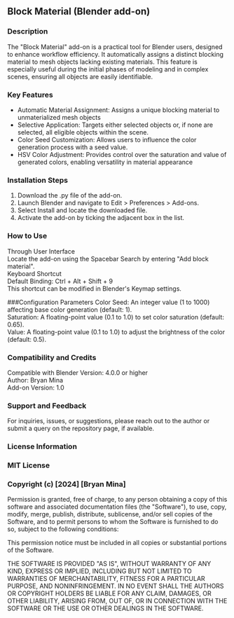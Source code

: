 ## Block Material (Blender add-on)
### Description
The "Block Material" add-on is a practical tool for Blender users, designed to enhance workflow efficiency. It automatically assigns a distinct blocking material to mesh objects lacking existing materials. This feature is especially useful during the initial phases of modeling and in complex scenes, ensuring all objects are easily identifiable.

### Key Features
   + Automatic Material Assignment: Assigns a unique blocking material to unmaterialized mesh objects  
   + Selective Application: Targets either selected objects or, if none are selected, all eligible objects within the scene.
   + Color Seed Customization: Allows users to influence the color generation process with a seed value.  
   + HSV Color Adjustment: Provides control over the saturation and value of generated colors, enabling versatility in material appearance  

### Installation Steps
   1. Download the .py file of the add-on.  
   2. Launch Blender and navigate to Edit > Preferences > Add-ons.  
   3. Select Install and locate the downloaded file.  
   4. Activate the add-on by ticking the adjacent box in the list.  

### How to Use
   Through User Interface  
   Locate the add-on using the Spacebar Search by entering "Add block material".  
   Keyboard Shortcut  
   Default Binding: Ctrl + Alt + Shift + 9  
   This shortcut can be modified in Blender's Keymap settings.  

###Configuration Parameters
   Color Seed: An integer value (1 to 1000) affecting base color generation (default: 1).  
   Saturation: A floating-point value (0.1 to 1.0) to set color saturation (default: 0.65).  
   Value: A floating-point value (0.1 to 1.0) to adjust the brightness of the color (default: 0.5).  

### Compatibility and Credits
   Compatible with Blender Version: 4.0.0 or higher  
   Author: Bryan Mina  
   Add-on Version: 1.0  

### Support and Feedback
   For inquiries, issues, or suggestions, please reach out to the author or submit a query on the repository page, if available.  

### License Information
### MIT License

### Copyright (c) [2024] [Bryan Mina]

   Permission is granted, free of charge, to any person obtaining a copy of this software and associated documentation files (the "Software"), to use, copy, modify, merge, publish, distribute, sublicense, and/or sell copies of the Software, and to permit persons to whom the Software is furnished to do so, subject to the following conditions:  

   This permission notice must be included in all copies or substantial portions of the Software.  

   THE SOFTWARE IS PROVIDED "AS IS", WITHOUT WARRANTY OF ANY KIND, EXPRESS OR IMPLIED, INCLUDING BUT NOT LIMITED TO WARRANTIES OF MERCHANTABILITY, FITNESS FOR A PARTICULAR PURPOSE, AND NONINFRINGEMENT. IN NO EVENT SHALL THE AUTHORS OR COPYRIGHT HOLDERS BE LIABLE FOR ANY CLAIM, DAMAGES, OR OTHER LIABILITY, ARISING FROM, OUT OF, OR IN CONNECTION WITH THE SOFTWARE OR THE USE OR OTHER DEALINGS IN THE SOFTWARE.  

